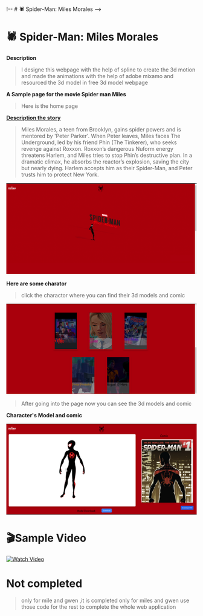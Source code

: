 !-- # 🕷️ Spider-Man: Miles Morales -->

# 🕷️ Spider-Man: Miles Morales

**Description**

>I designe this webpage with the help of spline to create the 3d motion and made the animations with the help of adobe mixamo and resourced  the 3d model in free 3d model webpage

**A Sample page for the movie Spider man Miles**

> Here is the home page

**<ins>Description the story </ins>**

> Miles Morales, a teen from Brooklyn, gains spider powers and is mentored by 'Peter Parker'. When Peter leaves, Miles faces The Underground, led by his friend Phin (The Tinkerer), who seeks revenge against Roxxon. Roxxon’s dangerous Nuform energy threatens Harlem, and Miles tries to stop Phin’s destructive plan. In a dramatic climax, he absorbs the reactor’s explosion, saving the city but nearly dying. Harlem accepts him as their Spider-Man, and Peter trusts him to protect New York.

![Home](https://github.com/kanishk-rezol/Spiderman/blob/main/readme/1.png?raw=true)  

**Here are some charator**

> click the charactor where you  can find their 3d models and comic 

![Charactor](https://github.com/kanishk-rezol/Spiderman/blob/main/readme/2.png?raw=true)

> After going into the page now you can see the 3d models and comic

**Character's Model and comic**

![Model_and_comic](https://github.com/kanishk-rezol/Spiderman/blob/main/readme/3.png?raw=true)

# 🎬Sample Video   

[![Watch Video](https://github.com/kanishk-rezol/Spiderman/blob/main/readme/video-thumbnail.png?raw=true)](https://github.com/kanishk-rezol/Spiderman/blob/main/readme/readme.mp4)

# Not completed 

>  only for mile and gwen ,it is completed only for miles and gwen use those code for the rest to complete the whole web application